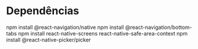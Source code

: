 # Dependências
npm install @react-navigation/native
npm install @react-navigation/bottom-tabs
npm install react-native-screens react-native-safe-area-context
npm install @react-native-picker/picker

